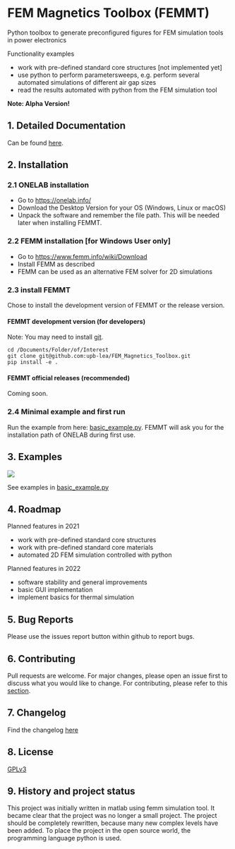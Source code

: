 # FEM Magnetics Toolbox (FEMMT)
Python toolbox to generate preconfigured figures for FEM simulation tools in power electronics

Functionality examples
 * work with pre-defined standard core structures [not implemented yet]
 * use python to perform parametersweeps, e.g. perform several automated simulations of different air gap sizes
 * read the results automated with python from the FEM simulation tool

__Note: Alpha Version!__

## 1. Detailed Documentation
Can be found [here](https://upb-lea.github.io/FEM_Magnetics_Toolbox/main/intro.html).

## 2. Installation

### 2.1 ONELAB installation
* Go to https://onelab.info/
* Download the Desktop Version for your OS (Windows, Linux or macOS)
* Unpack the software and remember the file path. This will be needed later when installing FEMMT.

### 2.2 FEMM installation [for Windows User only]
* Go to https://www.femm.info/wiki/Download
* Install FEMM as described
* FEMM can be used as an alternative FEM solver for 2D simulations

### 2.3 install FEMMT
Chose to install the development version of FEMMT or the release version.

#### FEMMT development version (for developers)
Note: You may need to install [git](https://git-scm.com/downloads).
```
cd /Documents/Folder/of/Interest   
git clone git@github.com:upb-lea/FEM_Magnetics_Toolbox.git
pip install -e .
```
#### FEMMT official releases (recommended)
Coming soon.

### 2.4 Minimal example and first run
Run the example from here: [basic_example.py](/femmt/Examples/basic_example.py).
FEMMT will ask you for the installation path of ONELAB during first use.


## 3. Examples
![](https://github.com/upb-lea/FEM_Magnetics_Toolbox/blob/main/documentation/FEMMT_Screenshot.png?raw=true)

See examples in [basic_example.py](/femmt/Examples/)


## 4. Roadmap
Planned features in 2021
* work with pre-defined standard core structures
* work with pre-defined standard core materials
* automated 2D FEM simulation controlled with python

Planned features in 2022
* software stability and general improvements
* basic GUI implementation
* implement basics for thermal simulation

## 5. Bug Reports
Please use the issues report button within github to report bugs.

## 6. Contributing
Pull requests are welcome. For major changes, please open an issue first to discuss what you would like to change.
For contributing, please refer to this [section](Contributing.md).

## 7. Changelog
Find the changelog [here](CHANGELOG.md)

## 8. License
[GPLv3](https://choosealicense.com/licenses/gpl-3.0/)

## 9. History and project status
This project was initially written in matlab using femm simulation tool. It became clear that the project was no longer a small project. The project should be completely rewritten, because many new complex levels have been added. To place the project in the open source world, the programming language python is used.      
